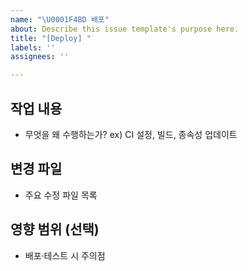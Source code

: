 ```yaml
---
name: "\U0001F4BD 배포"
about: Describe this issue template's purpose here.
title: "[Deploy] "
labels: ''
assignees: ''

---
```


## 작업 내용

- 무엇을 왜 수행하는가?
  ex) CI 설정, 빌드, 종속성 업데이트

## 변경 파일

- 주요 수정 파일 목록

## 영향 범위 (선택)

- 배포·테스트 시 주의점
